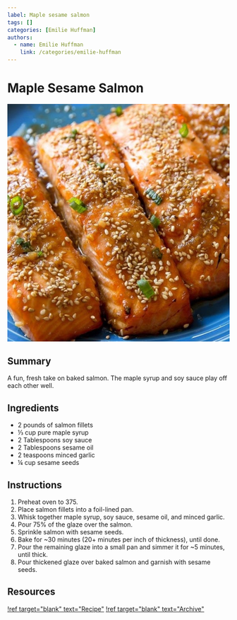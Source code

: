 ```yaml
---
label: Maple sesame salmon
tags: []
categories: [Emilie Huffman]
authors:
  - name: Emilie Huffman
    link: /categories/emilie-huffman
---
```


# Maple Sesame Salmon
![](/static/banners/maple-sesame-salmon.jpg)

## Summary
A fun, fresh take on baked salmon. The maple syrup and soy sauce play off each other well.

## Ingredients
- 2 pounds of salmon fillets
- ⅓ cup pure maple syrup
- 2 Tablespoons soy sauce
- 2 Tablespoons sesame oil
- 2 teaspoons minced garlic
- ¼ cup sesame seeds

## Instructions
1. Preheat oven to 375.
2. Place salmon fillets into a foil-lined pan.
3. Whisk together maple syrup, soy sauce, sesame oil, and minced garlic.
4. Pour 75% of the glaze over the salmon.
5. Sprinkle salmon with sesame seeds.
6. Bake for ~30 minutes (20+ minutes per inch of thickness), until done.
7. Pour the remaining glaze into a small pan and simmer it for ~5 minutes, until thick.
8. Pour thickened glaze over baked salmon and garnish with sesame seeds.

## Resources
[!ref target="blank" text="Recipe"](https://sallysbakingaddiction.com/easy-maple-sesame-salmon/)
[!ref target="blank" text="Archive"](https://archive.is/cG294)
